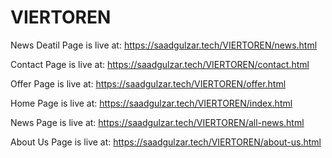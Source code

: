 # VIERTOREN
News Deatil Page is live at: https://saadgulzar.tech/VIERTOREN/news.html

Contact Page is live at: https://saadgulzar.tech/VIERTOREN/contact.html

Offer Page is live at: https://saadgulzar.tech/VIERTOREN/offer.html

Home Page is live at: https://saadgulzar.tech/VIERTOREN/index.html

News Page is live at: https://saadgulzar.tech/VIERTOREN/all-news.html

About Us Page is live at: https://saadgulzar.tech/VIERTOREN/about-us.html
